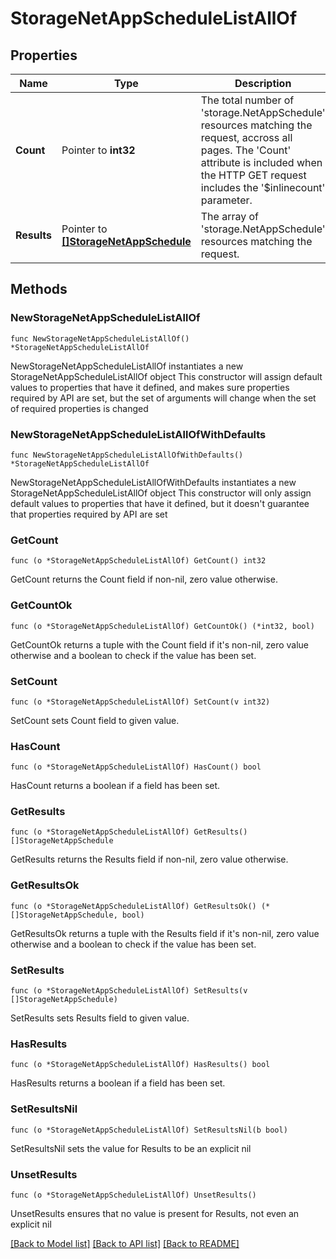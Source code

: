 # StorageNetAppScheduleListAllOf

## Properties

Name | Type | Description | Notes
------------ | ------------- | ------------- | -------------
**Count** | Pointer to **int32** | The total number of &#39;storage.NetAppSchedule&#39; resources matching the request, accross all pages. The &#39;Count&#39; attribute is included when the HTTP GET request includes the &#39;$inlinecount&#39; parameter. | [optional] 
**Results** | Pointer to [**[]StorageNetAppSchedule**](StorageNetAppSchedule.md) | The array of &#39;storage.NetAppSchedule&#39; resources matching the request. | [optional] 

## Methods

### NewStorageNetAppScheduleListAllOf

`func NewStorageNetAppScheduleListAllOf() *StorageNetAppScheduleListAllOf`

NewStorageNetAppScheduleListAllOf instantiates a new StorageNetAppScheduleListAllOf object
This constructor will assign default values to properties that have it defined,
and makes sure properties required by API are set, but the set of arguments
will change when the set of required properties is changed

### NewStorageNetAppScheduleListAllOfWithDefaults

`func NewStorageNetAppScheduleListAllOfWithDefaults() *StorageNetAppScheduleListAllOf`

NewStorageNetAppScheduleListAllOfWithDefaults instantiates a new StorageNetAppScheduleListAllOf object
This constructor will only assign default values to properties that have it defined,
but it doesn't guarantee that properties required by API are set

### GetCount

`func (o *StorageNetAppScheduleListAllOf) GetCount() int32`

GetCount returns the Count field if non-nil, zero value otherwise.

### GetCountOk

`func (o *StorageNetAppScheduleListAllOf) GetCountOk() (*int32, bool)`

GetCountOk returns a tuple with the Count field if it's non-nil, zero value otherwise
and a boolean to check if the value has been set.

### SetCount

`func (o *StorageNetAppScheduleListAllOf) SetCount(v int32)`

SetCount sets Count field to given value.

### HasCount

`func (o *StorageNetAppScheduleListAllOf) HasCount() bool`

HasCount returns a boolean if a field has been set.

### GetResults

`func (o *StorageNetAppScheduleListAllOf) GetResults() []StorageNetAppSchedule`

GetResults returns the Results field if non-nil, zero value otherwise.

### GetResultsOk

`func (o *StorageNetAppScheduleListAllOf) GetResultsOk() (*[]StorageNetAppSchedule, bool)`

GetResultsOk returns a tuple with the Results field if it's non-nil, zero value otherwise
and a boolean to check if the value has been set.

### SetResults

`func (o *StorageNetAppScheduleListAllOf) SetResults(v []StorageNetAppSchedule)`

SetResults sets Results field to given value.

### HasResults

`func (o *StorageNetAppScheduleListAllOf) HasResults() bool`

HasResults returns a boolean if a field has been set.

### SetResultsNil

`func (o *StorageNetAppScheduleListAllOf) SetResultsNil(b bool)`

 SetResultsNil sets the value for Results to be an explicit nil

### UnsetResults
`func (o *StorageNetAppScheduleListAllOf) UnsetResults()`

UnsetResults ensures that no value is present for Results, not even an explicit nil

[[Back to Model list]](../README.md#documentation-for-models) [[Back to API list]](../README.md#documentation-for-api-endpoints) [[Back to README]](../README.md)


